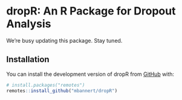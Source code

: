 
<!-- README.md is generated from README.Rmd. Please edit that file -->

# dropR: An R Package for Dropout Analysis

<!-- badges: start -->
<!-- badges: end -->

We’re busy updating this package. Stay tuned.

## Installation

You can install the development version of dropR from
[GitHub](https://github.com/) with:

``` r
# install.packages("remotes")
remotes::install_github("mbannert/dropR")
```
